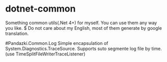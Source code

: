 dotnet-common
=============

Something common utils(.Net 4+) for myself.
You can use them any way you like.
$ Do not care about my English, most of them generate by google translation.

#Pandazki.Common.Log
	Simple encapsulation of System.Diagnostics.TraceSource.
	Supports suto segmente log file by time.(use TimeSplitFileWriterTraceListener)